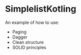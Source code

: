# SimplelistKotling
An example of how to use:

* Paging
* Dagger
* Clean structure
* SOLID principles

